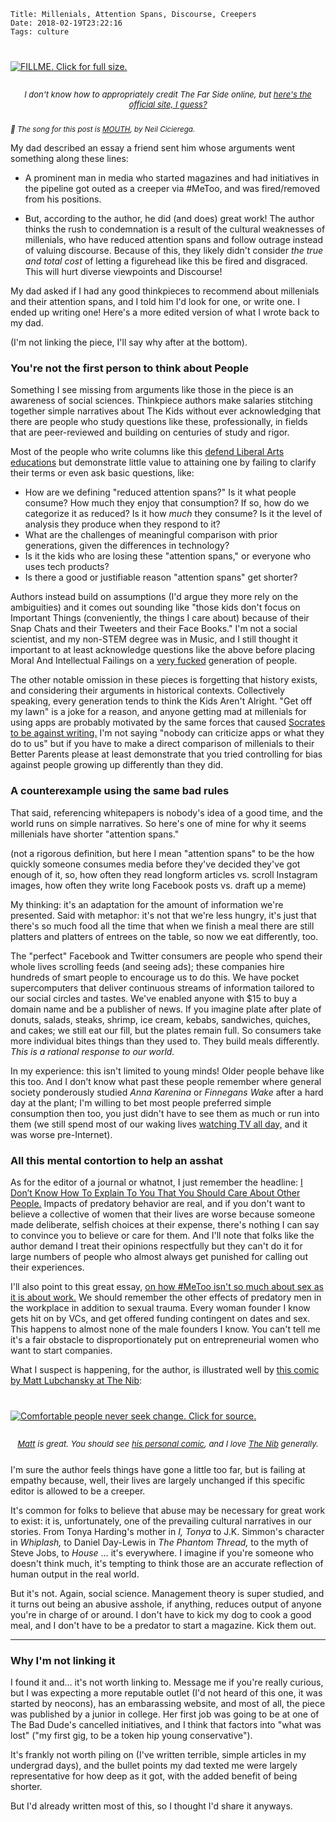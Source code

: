     Title: Millenials, Attention Spans, Discourse, Creepers
    Date: 2018-02-19T23:22:16
    Tags: culture

<div class="caption-img-block" style="margin: 25px auto;">
<a href="/img/2018/2/midvale.png" target="blank">
<img src="/img/2018/2/midvale_THUMB.png" alt="FILLME. Click for full size." style="margin: 15px auto;" />
</a>
<p style="font-style: italic; text-align: center; font-size: small">I don't
know how to appropriately credit The Far Side online, but
<a href="http://www.thefarside.com/">here's the official site, I guess?</a></p>
</div>

<small>_🎵 The song for this post is [MOUTH][9], by Neil Cicierega._</small>

My dad described an essay a friend sent him whose arguments went something along
these lines:

* A prominent man in media who started magazines and had initiatives in the pipeline
  got outed as a creeper via #MeToo, and was fired/removed from his positions.

* But, according to the author, he did (and does) great work! The author thinks
  the rush to condemnation is a result of the cultural weaknesses of millenials,
  who have reduced attention spans and follow outrage instead of valuing
  discourse. Because of this, they likely didn't consider _the true and total
  cost_ of letting a figurehead like this be fired and disgraced. This will hurt
  diverse viewpoints and Discourse!

My dad asked if I had any good thinkpieces to recommend about millenials and
their attention spans, and I told him I'd look for one, or write one. I ended up
writing one! Here's a more edited version of what I wrote back to my dad.

(I'm not linking the piece, I'll say why after at the bottom).

<!-- more -->

<h3 id="youre-not-the-first-person-to-think-about-people">You're not the first person to think about People</h3>

Something I see missing from arguments like those in the piece is
an awareness of social sciences. Thinkpiece authors make salaries stitching
together simple narratives about The Kids without ever acknowledging that there
are people who study questions like these, professionally, in fields that are
peer-reviewed and building on centuries of study and rigor.

Most of the people who write columns like this [defend Liberal Arts
educations][7] but demonstrate little value to attaining one by failing to
clarify their terms or even ask basic questions, like:

* How are we defining "reduced attention spans?" Is it what people consume? How
  much they enjoy that consumption? If so, how do we categorize it as reduced?
  Is it how _much_ they consume? Is it the level of analysis they produce when
  they respond to it?
* What are the challenges of meaningful comparison with prior generations, given the
  differences in technology?
* Is it the kids who are losing these "attention spans," or everyone who uses
  tech products?
* Is there a good or justifiable reason "attention spans" get shorter?

Authors instead build on assumptions (I'd argue they more rely on the ambiguities)
and it comes out sounding like "those kids don't focus on Important Things
(conveniently, the things I care about) because of their Snap Chats and their
Tweeters and their Face Books." I'm not a social scientist, and my non-STEM
degree was in Music, and I still thought it important to at least acknowledge
questions like the above before placing Moral And Intellectual Failings on
a [very fucked][8] generation of people.

The other notable omission in these pieces is forgetting that
history exists, and considering their arguments in historical contexts. Collectively
speaking, every generation tends to think the Kids Aren't Alright. "Get off my
lawn" is a joke for a reason, and anyone getting mad at millenials for using
apps are probably motivated by the same forces that caused [Socrates to be
against writing.][1] I'm not saying "nobody can criticize apps or what they do
to us" but if you have to make a direct comparison of millenials to their Better
Parents please at least demonstrate that you tried controlling for bias against
people growing up differently than they did.

<h3 id="a-counterexample-using-the-same-bad-rules">A counterexample using the same bad rules</h3>

That said, referencing whitepapers is nobody's idea of a good time,
and the world runs on simple narratives. So here's one of mine for why it seems
millenials have shorter "attention spans." 

(not a rigorous definition, but here I mean "attention spans" to be the how
quickly someone consumes media before they've decided they've got enough of it,
so, how often they read longform articles vs. scroll Instagram images, how often
they write long Facebook posts vs. draft up a meme)

My thinking: it's an adaptation for the amount of information we're presented.
Said with metaphor: it's not that we're less hungry, it's just that there's so
much food all the time that when we finish a meal there are still platters and
platters of entrees on the table, so now we eat differently, too.

The "perfect" Facebook and Twitter consumers are people who spend their whole
lives scrolling feeds (and seeing ads); these companies hire hundreds of smart
people to encourage us to do this. We have pocket supercomputers that deliver
continuous streams of information tailored to our social circles and tastes.
We've enabled anyone with $15 to buy a domain name and be a publisher of news.
If you imagine plate after plate of donuts, salads, steaks, shrimp, ice cream,
kebabs, sandwiches, quiches, and cakes; we still eat our fill, but the plates
remain full. So consumers take more individual bites things than they used to.
They build meals differently. _This is a rational response to our world._

In my experience: this isn't limited to young minds! Older people behave like
this too. And I don't know what past these people remember where general society
ponderously studied _Anna Karenina_ or _Finnegans Wake_ after a hard day at the
plant; I'm willing to bet most people preferred simple consumption then too, you
just didn't have to see them as much or run into them (we still spend most of
our waking lives [watching TV all day,][2] and it was worse pre-Internet).

<h3 id="all-this-mental-contortion-to-help-an-asshat">All this mental contortion to help an asshat</h3>

As for the editor of a journal or whatnot, I just remember the headline: [I
Don’t Know How To Explain To You That You Should Care About Other People.][3]
Impacts of predatory behavior are real, and if you don't want to believe a
collective of women that their lives are worse because someone made deliberate,
selfish choices at their expense, there's nothing I can say to convince you to
believe or care for them. And I'll note that folks like the author demand I
treat their opinions respectfully but they can't do it for large numbers of
people who almost always get punished for calling out their experiences.

I'll also point to this great essay, [on how #MeToo isn't so much about sex as
it is about work.][4] We should remember the other effects of predatory men in
the workplace in addition to sexual trauma. Every woman founder I know gets hit
on by VCs, and get offered funding contingent on dates and sex. This happens
to almost none of the male founders I know. You can't tell me it's a fair 
obstacle to disproportionately put on entrepreneurial women who want to start
companies.

What I suspect is happening, for the author, is illustrated well by [this comic
by Matt Lubchansky at The Nib][5]:

<div class="caption-img-block" style="margin: 25px auto">
<a href="https://thenib.com/radical-centrism-101" target="blank">
  <img src="/img/2018/2/centrism_THUMB.png" alt="Comfortable people never seek change. Click for source." style="margin: 15px auto;" />
</a>
<p style="font-style: italic; text-align: center; font-size: small">
<a href="http://matt.pizza/">Matt</a> is great. You should see
<a href="http://www.listen-tome.com/">his personal comic</a>, and I love
<a href="https://thenib.com/">The Nib</a> generally.</p>
</div>

I'm sure the author feels things have gone a little too far, but is failing at
empathy because, well, their lives are largely unchanged if this specific editor
is allowed to be a creeper.

It's common for folks to believe that abuse may be necessary for great work to
exist: it is, unfortunately, one of the prevailing cultural narratives in our
stories. From Tonya Harding's mother in _I, Tonya_ to J.K. Simmon's character
in _Whiplash,_ to Daniel Day-Lewis in _The Phantom Thread,_ to the myth of Steve
Jobs, to _House_ … it's everywhere. I imagine if you're someone who doesn't think
much, it's tempting to think those are an accurate reflection of human output in
the real world.

But it's not. Again, social science. Management theory is super studied,
and it turns out being an abusive asshole, if anything, reduces output of anyone
you're in charge of or around. I don't have to kick my dog to cook a good meal,
and I don't have to be a predator to start a magazine. Kick them out.

---

<h3 id="why-im-not-linking-it">Why I'm not linking it</h3>

I found it and… it's not worth linking to. Message me if you're really curious,
but I was expecting a more reputable outlet (I'd not heard of this one, it was
started by neocons), has an embarassing website, and most of all, the piece was
published by a junior in college. Her first job was going to be at one of
The Bad Dude's cancelled initiatives, and I think that factors into "what was
lost" ("my first gig, to be a token hip young conservative").

It's frankly not worth piling on (I've written terrible, simple articles in my
undergrad days), and the bullet points my dad texted me were largely
representative for how deep as it got, with the added benefit of being shorter.

But I'd already written most of this, so I thought I'd share it anyways.

   [1]: http://apt46.net/2011/05/18/socrates-was-against-writing/
   [2]: https://www.recode.net/2016/6/27/12041028/tv-hours-per-week-nielsen
   [3]: https://www.huffingtonpost.com/entry/i-dont-know-how-to-explain-to-you-that-you-should_us_59519811e4b0f078efd98440
   [4]: https://www.thecut.com/2017/12/rebecca-traister-this-moment-isnt-just-about-sex.html
   [5]: https://thenib.com/radical-centrism-101
   [7]: http://www.nytimes.com/2010/06/08/opinion/08brooks.html
   [8]: http://highline.huffingtonpost.com/articles/en/poor-millennials/
   [9]: https://www.youtube.com/watch?v=XAsPeY8BsQU
